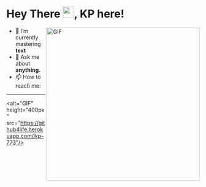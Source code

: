 # Hey There <img src="https://media.tenor.com/images/822fb670841c6f6582fefbb82e338a50/tenor.gif" width="29px">, KP here!
<img align="right" alt="GIF" height="400px" src="https://blog.insaid.co/wp-content/uploads/2020/01/Coding.gif"/>

- 🌱 I’m currently mastering **text**
- 💬 Ask me about **anything.**
- 📫 How to reach me: 


 ---
<alt="GIF" height="400px" src="https://github4life.herokuapp.com/ikp-773"/>


